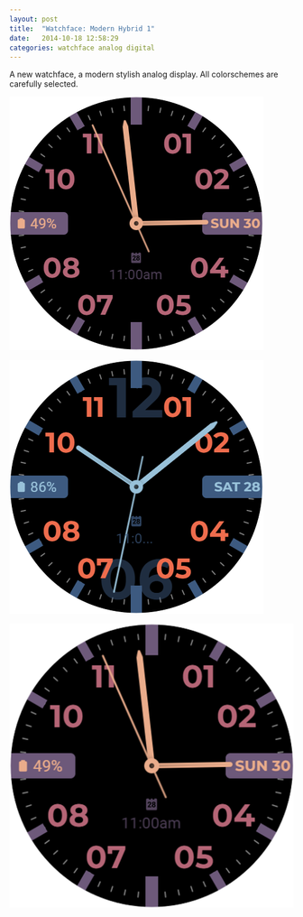 ```yaml
---
layout: post
title:  "Watchface: Modern Hybrid 1"
date:   2014-10-18 12:58:29
categories: watchface analog digital
---
```

A new watchface, a modern stylish analog display. All colorschemes are carefully selected.

![Dibz_WF_Analog_B](/assets/images/Dibz_WF_Analog_B/Dibz_WF_Analog_B_20240909_11583686.png)

![Dibz_WF_Analog_B](/assets/images/Dibz_WF_Analog_B/Dibz_WF_Analog_B_20240909_14244689.png)

![Dibz_WF_Analog_B](/assets/images/Dibz_WF_Analog_B/Dibz_WF_Analog_B_Icon_20240909_11583686.png)
